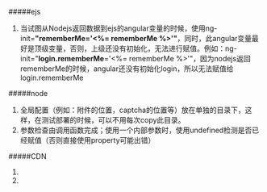 #####ejs  
1. 当试图从Nodejs返回数据到ejs的angular变量的时候，使用ng-init=**"rememberMe='<%= rememberMe %>'"**，同时，此angular变量最好是顶级变量，否则，上级还没有初始化，无法进行赋值。例如：ng-init="**login.rememberMe**='<%= rememberMe %>'"，因为nodejs返回rememberMe的时候，angular还没有初始化login，所以无法赋值给login.rememberMe  

#####node
1. 全局配置（例如：附件的位置，captcha的位置等）放在单独的目录下，这样，在测试部署的时候，可以不用每次copy此目录。  
2. 参数检查由调用函数完成；使用一个内部参数时，使用undefined检测是否已经赋值（否则直接使用property可能出错）

#####CDN
1. <script src="http://code.jquery.com/jquery-1.11.1.min.js"></script
3. <script src="http://cdnjs.cloudflare.com/ajax/libs/es5-shim/3.4.0/es5-shim.min.js"></script>
